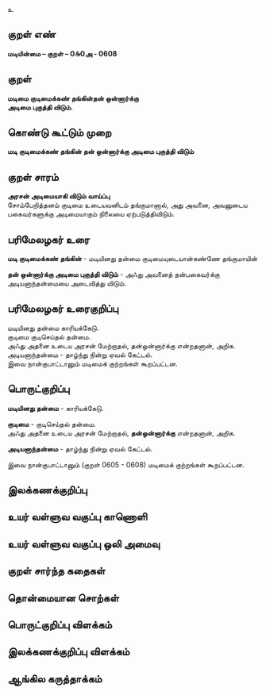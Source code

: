 உ

## குறள் எண் 

**மடியின்மை – குறள் – 0௬0அ - 0608**  

## குறள் 

**மடிமை குடிமைக்கண் தங்கின்தன் ஒன்னார்க்கு  
அடிமை புகுத்தி விடும்.**  

## கொண்டு கூட்டும் முறை

**மடி குடிமைக்கண் தங்கின் தன் ஒன்னார்க்கு அடிமை புகுத்தி விடும்**

## குறள் சாரம் 

**அரசன் அடிமையாகி விடும் வாய்ப்பு**  
சோம்பேறித்தனம் குடிமை உடையவனிடம் தங்குமானால், அது அவனை, அவனுடைய பகைவர்களுக்கு அடிமையாகும் நிலையை ஏற்படுத்திவிடும்.  

## பரிமேலழகர் உரை

**மடி குடிமைக்கண் தங்கின்** - மடியினது தன்மை குடிமையுடையான்கண்ணே தங்குமாயின்  

**தன் ஒன்னார்க்கு அடிமை புகுத்தி விடும்** - அஃது அவனைத் தன்பகைவர்க்கு அடியனாந்தன்மையை அடைவித்து விடும்.  


## பரிமேலழகர் உரைகுறிப்பு   

மடியினது தன்மை காரியக்கேடு.  
குடிமை குடிசெய்தல் தன்மை.   
அஃது அதனை உடைய அரசன் மேற்றாதல், தன்ஒன்னார்க்கு என்றதனான், அறிக.  
அடியனாந்தன்மை - தாழ்ந்து நின்று ஏவல் கேட்டல்.      
இவை நான்குபாட்டானும் மடிமைக் குற்றங்கள் கூறப்பட்டன.  


## பொருட்குறிப்பு 

**மடியினது தன்மை** - காரியக்கேடு.  

**குடிமை** - குடிசெய்தல் தன்மை.   
அஃது அதனை உடைய அரசன் மேற்றாதல், **தன்ஒன்னார்க்கு** என்றதனான், அறிக.  

**அடியனாந்தன்மை** - தாழ்ந்து நின்று ஏவல் கேட்டல். 

இவை நான்குபாட்டானும் (குறள் 0605 - 0608) மடிமைக் குற்றங்கள் கூறப்பட்டன.  

## இலக்கணக்குறிப்பு  


## உயர் வள்ளுவ வகுப்பு காணொளி


## உயர் வள்ளுவ வகுப்பு ஒலி அமைவு 

 
## குறள் சார்ந்த கதைகள் 


## தொன்மையான சொற்கள்


## பொருட்குறிப்பு விளக்கம்


## இலக்கணக்குறிப்பு விளக்கம்


## ஆங்கில கருத்தாக்கம் 


